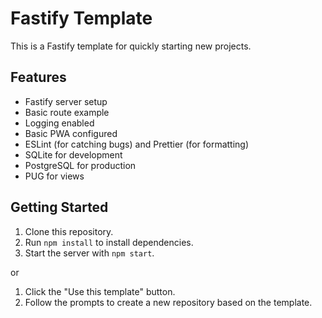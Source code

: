 # Fastify Template

This is a Fastify template for quickly starting new projects.

## Features
- Fastify server setup
- Basic route example
- Logging enabled
- Basic PWA configured
- ESLint (for catching bugs) and Prettier (for formatting)
- SQLite for development
- PostgreSQL for production
- PUG for views

## Getting Started

1. Clone this repository.
2. Run `npm install` to install dependencies.
3. Start the server with `npm start`.

or

1. Click the "Use this template" button.
2. Follow the prompts to create a new repository based on the template.
